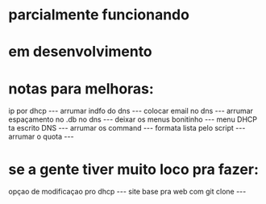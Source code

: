 
# parcialmente funcionando
# em desenvolvimento

# notas para melhoras:

ip por dhcp ---
arrumar indfo do dns ---
colocar email no dns ---
arrumar espaçamento no .db no dns ---
deixar os menus bonitinho ---
menu DHCP ta escrito DNS ---
arrumar os command ---
formata lista pelo script ---
arrumar o quota ---

# se a gente tiver muito loco pra fazer:
opçao de modificaçao pro dhcp ---
site base pra web com git clone ---
